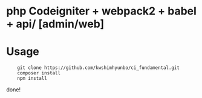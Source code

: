 # php Codeigniter + webpack2 + babel + api/ [admin/web]

# Usage
        git clone https://github.com/kwshimhyunbo/ci_fundamental.git
        composer install
        npm install
        
done!
